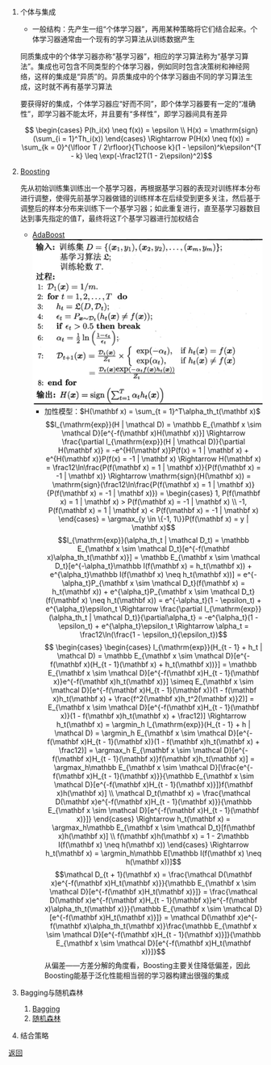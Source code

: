 1. 个体与集成

    - 一般结构：先产生一组“个体学习器”，再用某种策略将它们结合起来。个体学习器通常由一个现有的学习算法从训练数据产生

    同质集成中的个体学习器亦称“基学习器”，相应的学习算法称为“基学习算法”。集成也可包含不同类型的个体学习器，例如同时包含决策树和神经网络，这样的集成是“异质”的。异质集成中的个体学习器由不同的学习算法生成，这时就不再有基学习算法

    要获得好的集成，个体学习器应“好而不同”，即个体学习器要有一定的“准确性”，即学习器不能太坏，并且要有“多样性”，即学习器间具有差异

    $$
    \begin{cases}
        P(h_i(x) \neq f(x)) = \epsilon \\
        H(x) = \mathrm{sign}(\sum_{i = 1}^Th_i(x))
    \end{cases}
    \Rightarrow P(H(x) \neq f(x)) = \sum_{k = 0}^{\lfloor T / 2\rfloor}{T\choose k}(1 - \epsilon)^k\epsilon^{T - k} \leq \exp(-\frac12T(1 - 2\epsilon)^2)$$
2. [Boosting](gradient_boosting.ipynb)

    先从初始训练集训练出一个基学习器，再根据基学习器的表现对训练样本分布进行调整，使得先前基学习器做错的训练样本在后续受到更多关注，然后基于调整后的样本分布来训练下一个基学习器；如此重复进行，直至基学习器数目达到事先指定的值$T$，最终将这$T$个基学习器进行加权结合
    - [AdaBoost](adaboost.ipynb)
        ![AdaBoost](AdaBoost.png "AdaBoost算法")
        - 加性模型：$H(\mathbf x) = \sum_{t = 1}^T\alpha_th_t(\mathbf x)$
            $$l_{\mathrm{exp}}(H | \mathcal D) = \mathbb E_{\mathbf x \sim \mathcal D}[e^{-f(\mathbf x)H(\mathbf x)}] \Rightarrow \frac{\partial l_{\mathrm{exp}}(H | \mathcal D)}{\partial H(\mathbf x)} = -e^{H(\mathbf x)}P(f(x) = 1 | \mathbf x) + e^{H(\mathbf x)}P(f(x) = -1 | \mathbf x) \Rightarrow H(\mathbf x) = \frac12\ln\frac{P(f(\mathbf x) = 1 | \mathbf x)}{P(f(\mathbf x) = -1 | \mathbf x)} \Rightarrow \mathrm{sign}(H(\mathbf x)) = \mathrm{sign}(\frac12\ln\frac{P(f(\mathbf x) = 1 | \mathbf x)}{P(f(\mathbf x) = -1 | \mathbf x)}) =
            \begin{cases}
                1, P(f(\mathbf x) = 1 | \mathbf x) > P(f(\mathbf x) = -1 | \mathbf x) \\
                -1, P(f(\mathbf x) = 1 | \mathbf x) < P(f(\mathbf x) = -1 | \mathbf x)
            \end{cases}
            = \argmax_{y \in \{-1, 1\}}P(f(\mathbf x) = y | \mathbf x)$$
            $$l_{\mathrm{exp}}(\alpha_th_t | \mathcal D_t) = \mathbb E_{\mathbf x \sim \mathcal D_t}[e^{-f(\mathbf x)\alpha_th_t(\mathbf x)}] = \mathbb E_{\mathbf x \sim \mathcal D_t}[e^{-\alpha_t}\mathbb I(f(\mathbf x) = h_t(\mathbf x)) + e^{\alpha_t}\mathbb I(f(\mathbf x) \neq h_t(\mathbf x))] = e^{-\alpha_t}P_{\mathbf x \sim \mathcal D_t}(f(\mathbf x) = h_t(\mathbf x)) + e^{\alpha_t}P_{\mathbf x \sim \mathcal D_t}(f(\mathbf x) \neq h_t(\mathbf x)) = e^{-\alpha_t}(1 - \epsilon_t) + e^{\alpha_t}\epsilon_t \Rightarrow \frac{\partial l_{\mathrm{exp}}(\alpha_th_t | \mathcal D_t)}{\partial\alpha_t} = -e^{\alpha_t}(1 - \epsilon_t) + e^{\alpha_t}\epsilon_t \Rightarrow \alpha_t = \frac12\ln(\frac{1 - \epsilon_t}{\epsilon_t})$$
            $$
            \begin{cases}
                \begin{cases}
                    l_{\mathrm{exp}}(H_{t - 1} + h_t | \mathcal D) = \mathbb E_{\mathbf x \sim \mathcal D}[e^{-f(\mathbf x)(H_{t - 1}(\mathbf x) + h_t(\mathbf x))}] = \mathbb E_{\mathbf x \sim \mathcal D}[e^{-f(\mathbf x)H_{t - 1}(\mathbf x)}e^{-f(\mathbf x)h_t(\mathbf x)}] \simeq E_{\mathbf x \sim \mathcal D}[e^{-f(\mathbf x)H_{t - 1}(\mathbf x)}(1 - f(\mathbf x)h_t(\mathbf x) + \frac{f^2(\mathbf x)h_t^2(\mathbf x)}2)] = E_{\mathbf x \sim \mathcal D}[e^{-f(\mathbf x)H_{t - 1}(\mathbf x)}(1 - f(\mathbf x)h_t(\mathbf x) + \frac12)] \Rightarrow h_t(\mathbf x) = \argmin_h l_{\mathrm{exp}}(H_{t - 1} + h | \mathcal D) = \argmin_h E_{\mathbf x \sim \mathcal D}[e^{-f(\mathbf x)H_{t - 1}(\mathbf x)}(1 - f(\mathbf x)h_t(\mathbf x) + \frac12)] = \argmax_h E_{\mathbf x \sim \mathcal D}[e^{-f(\mathbf x)H_{t - 1}(\mathbf x)}f(\mathbf x)h_t(\mathbf x)] = \argmax_h\mathbb E_{\mathbf x \sim \mathcal D}[\frac{e^{-f(\mathbf x)H_{t - 1}(\mathbf x)}}{\mathbb E_{\mathbf x \sim \mathcal D}[e^{-f(\mathbf x)H_{t - 1}(\mathbf x)}]}f(\mathbf x)h(\mathbf x)] \\
                    \mathcal D_t(\mathbf x) = \frac{\mathcal D(\mathbf x)e^{-f(\mathbf x)H_{t - 1}(\mathbf x)}}{\mathbb E_{\mathbf x \sim \mathcal D}[e^{-f(\mathbf x)H_{t - 1}(\mathbf x)}]}
                \end{cases}
                \Rightarrow h_t(\mathbf x) = \argmax_h\mathbb E_{\mathbf x \sim \mathcal D_t}[f(\mathbf x)h(\mathbf x)] \\
                f(\mathbf x)h(\mathbf x) = 1 - 2\mathbb I(f(\mathbf x) \neq h(\mathbf x))
            \end{cases}
            \Rightarrow h_t(\mathbf x) = \argmin_h\mathbb E[\mathbb I(f(\mathbf x) \neq h(\mathbf x))]$$
            $$\mathcal D_{t + 1}(\mathbf x) = \frac{\mathcal D(\mathbf x)e^{-f(\mathbf x)H_t(\mathbf x)}}{\mathbb E_{\mathbf x \sim \mathcal D}[e^{-f(\mathbf x)H_t(\mathbf x)}]} = \frac{\mathcal D(\mathbf x)e^{-f(\mathbf x)H_{t - 1}(\mathbf x)}e^{-f(\mathbf x)\alpha_th_t(\mathbf x)}}{\mathbb E_{\mathbf x \sim \mathcal D}[e^{-f(\mathbf x)H_t(\mathbf x)}]} = \mathcal D(\mathbf x)e^{-f(\mathbf x)\alpha_th_t(\mathbf x)}\frac{\mathbb E_{\mathbf x \sim \mathcal D}[e^{-f(\mathbf x)H_{t - 1}(\mathbf x)}]}{\mathbb E_{\mathbf x \sim \mathcal D}[e^{-f(\mathbf x)H_t(\mathbf x)}]}$$
    从偏差——方差分解的角度看，Boosting主要关住降低偏差，因此Boosting能基于泛化性能相当弱的学习器构建出很强的集成
3. Bagging与随机森林
    1. [Bagging](bagging.ipynb)
    2. [随机森林](random_forest.ipynb)
4. 结合策略

[返回](../readme.md)
